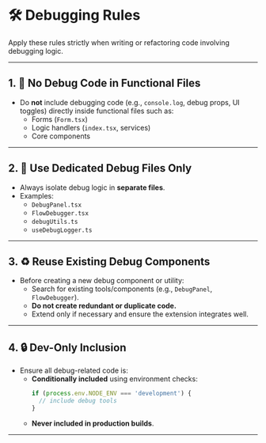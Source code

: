 # 🛠️ Debugging Rules

Apply these rules strictly when writing or refactoring code involving debugging logic.

---

## 1. 🚫 No Debug Code in Functional Files
- Do **not** include debugging code (e.g., `console.log`, debug props, UI toggles) directly inside functional files such as:
  - Forms (`Form.tsx`)
  - Logic handlers (`index.tsx`, services)
  - Core components

---

## 2. 📂 Use Dedicated Debug Files Only
- Always isolate debug logic in **separate files**.
- Examples:
  - `DebugPanel.tsx`
  - `FlowDebugger.tsx`
  - `debugUtils.ts`
  - `useDebugLogger.ts`

---

## 3. ♻️ Reuse Existing Debug Components
- Before creating a new debug component or utility:
  - Search for existing tools/components (e.g., `DebugPanel`, `FlowDebugger`).
  - **Do not create redundant or duplicate code.**
  - Extend only if necessary and ensure the extension integrates well.

---

## 4. 🔒 Dev-Only Inclusion
- Ensure all debug-related code is:
  - **Conditionally included** using environment checks:
    ```ts
    if (process.env.NODE_ENV === 'development') {
      // include debug tools
    }
    ```
  - **Never included in production builds**.

---
